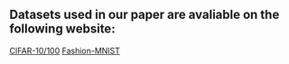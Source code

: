 ## Datasets used in our paper are avaliable on the following website:
[CIFAR-10/100](https://www.cs.toronto.edu/~kriz/cifar.html)
[Fashion-MNIST](https://github.com/zalandoresearch/fashion-mnist)
